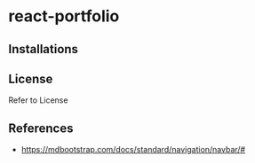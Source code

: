 # react-portfolio

## Installations

## License

Refer to License

## References

- https://mdbootstrap.com/docs/standard/navigation/navbar/#
